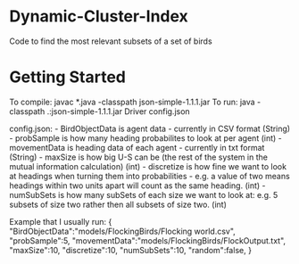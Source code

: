 # Dynamic-Cluster-Index
Code to find the most relevant subsets of a set of birds

# Getting Started
To compile: javac *.java -classpath json-simple-1.1.1.jar
To run: java -classpath .:json-simple-1.1.1.jar Driver config.json

config.json:
	- BirdObjectData is agent data - currently in CSV format (String)
	- probSample is how many heading probabilites to look at per agent (int)
	- movementData is heading data of each agent - currently in txt format (String)
	- maxSize is how big U-S can be (the rest of the system in the mutual information calculation) (int)
	- discretize is how fine we want to look at headings when turning them into probabilities - e.g. a value of two means headings within two units apart will count as the same heading. (int)
	- numSubSets is how many subSets of each size we want to look at: e.g. 5 subsets of size two rather then all subsets of size two. (int)

Example that I usually run:
	{
	"BirdObjectData":"models/FlockingBirds/Flocking world.csv",
	"probSample":5,
	"movementData":"models/FlockingBirds/FlockOutput.txt",
	"maxSize":10,
	"discretize":10,
	"numSubSets":10,
	"random":false,
	}

